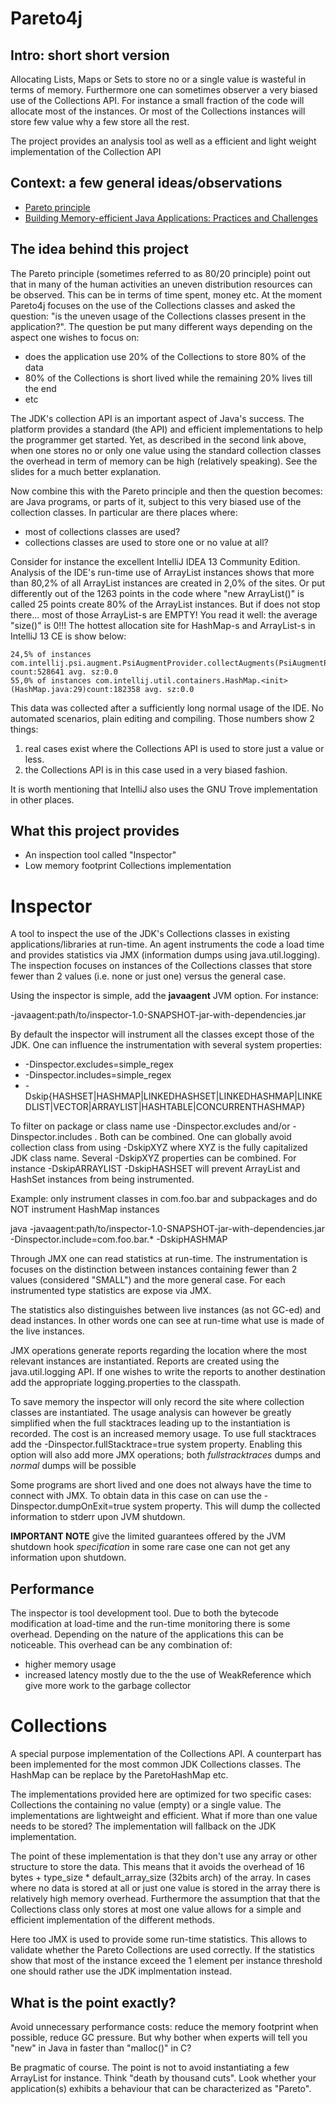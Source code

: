 
 Pareto4j
==========

 Intro: short short version
----------------------------

Allocating Lists, Maps or Sets to store no or a single value is wasteful in terms of memory.
Furthermore one can sometimes observer a very biased use of the Collections API. For instance a small fraction of
the code will allocate most of the instances. Or most of the Collections instances will store few value why a few store
all the rest.

The project provides an analysis tool as well as a efficient and light weight implementation of the Collection API


 Context: a few general ideas/observations
-------------------------------------------

- [Pareto principle](http://en.wikipedia.org/wiki/Pareto_principle)
- [Building Memory-efficient Java Applications: Practices and Challenges](http://www.cs.virginia.edu/kim/publicity/pldi09tutorials/memory-efficient-java-tutorial.pdf)


 The idea behind this project
------------------------------

The Pareto principle (sometimes referred to as 80/20 principle) point out that in many of the human activities an uneven
 distribution resources can be observed. This can be in terms of time spent, money etc. At the moment Pareto4j focuses on
  the use of the Collections classes and asked the question: "is the uneven usage of the Collections classes present in
  the application?". The question be put many different ways depending on the aspect one wishes to focus on:

- does the application use 20% of the Collections to store 80% of the data
- 80% of the Collections is short lived while the remaining 20% lives till the end
- etc

The JDK's collection API is an important aspect of Java's success. The platform provides a standard (the API) and
efficient implementations to help the programmer get started. Yet, as described in the second link above, when one
stores no or only one value using the standard collection classes the overhead in term of memory can be high (relatively
speaking). See the slides for a much better explanation.

Now combine this with the Pareto principle and then the question becomes: are Java programs, or parts of it,
subject to this very biased use of the collection classes. In particular are there places where:
 - most of collections classes are used?
 - collections classes are used to store one or no value at all?

Consider for instance the excellent IntelliJ IDEA 13 Community Edition. Analysis of the IDE's run-time use of ArrayList
 instances shows that more than 80,2% of all ArrayList instances are created in
 2,0% of the sites. Or put differently out of the 1263 points in the code where "new ArrayList()" is called 25 points
 create 80% of the ArrayList instances. But if does not stop there... most of those ArrayList-s are EMPTY!
You read it well:  the average "size()" is 0!!! The hottest allocation site for HashMap-s and ArrayList-s in
IntelliJ 13 CE is show below:

    24,5% of instances com.intellij.psi.augment.PsiAugmentProvider.collectAugments(PsiAugmentProvider.java:35) count:528641 avg. sz:0.0
    55,0% of instances com.intellij.util.containers.HashMap.<init>(HashMap.java:29)count:182358 avg. sz:0.0

This data was collected after a sufficiently long normal usage of the IDE. No automated scenarios, plain editing and
compiling. Those numbers show 2 things:

1. real cases exist where the Collections API is used to store just a value or less.
2. the Collections API is in this case used in a very biased fashion.

It is worth mentioning that IntelliJ also uses the GNU Trove implementation in other places.

 What this project provides
----------------------------

- An inspection tool called "Inspector"
- Low memory footprint Collections implementation

 Inspector
===========

A tool to inspect the use of the JDK's Collections classes in existing applications/libraries at run-time.
An agent instruments the code a load time and provides statistics via JMX (information dumps using
java.util.logging). The inspection focuses on instances of the Collections classes that store fewer than 2 values (i.e.
none or just one) versus the general case.

Using the inspector is simple, add the __javaagent__ JVM option. For instance:

-javaagent:path/to/inspector-1.0-SNAPSHOT-jar-with-dependencies.jar

By default the inspector will instrument all the classes except those of the JDK. One can influence the instrumentation
with several system properties:

- -Dinspector.excludes=simple_regex
- -Dinspector.includes=simple_regex
- -Dskip{HASHSET|HASHMAP|LINKEDHASHSET|LINKEDHASHMAP|LINKEDLIST|VECTOR|ARRAYLIST|HASHTABLE|CONCURRENTHASHMAP}

To filter on package or class name use -Dinspector.excludes and/or -Dinspector.includes . Both can be combined.
 One can globally avoid collection class from using -DskipXYZ where XYZ is the fully capitalized JDK class name.
 Several -DskipXYZ properties can be combined. For instance -DskipARRAYLIST -DskipHASHSET will prevent ArrayList and
 HashSet instances from being instrumented.

Example: only instrument classes in com.foo.bar and subpackages and do NOT instrument HashMap instances

java -javaagent:path/to/inspector-1.0-SNAPSHOT-jar-with-dependencies.jar -Dinspector.include=com.foo.bar.* -DskipHASHMAP

Through JMX one can read statistics at run-time. The instrumentation is focuses on the distinction between instances
 containing fewer than 2 values (considered "SMALL") and the more general case. For each instrumented type statistics
 are expose via JMX.

The statistics also distinguishes between live instances (as not GC-ed) and dead instances. In other words one can see at
run-time what use is made of the live instances.

JMX operations generate reports regarding the location where the most relevant instances are instantiated. Reports are
created using the java.util.logging API. If one wishes to write the reports to another destination add the appropriate
 logging.properties to the classpath.

To save memory the inspector will only record the site where collection classes are instantiated. The usage analysis can
however be greatly simplified when the full stacktraces leading up to the instantiation is recorded. The cost is an
increased memory usage. To use full stacktraces add the -Dinspector.fullStacktrace=true system property. Enabling this option will
 also add more JMX operations; both _fullstracktraces_ dumps and _normal_ dumps will be possible

Some programs are short lived and one does not always have the time to connect with JMX. To obtain data in this case on
 can use the -Dinspector.dumpOnExit=true system property. This will dump the collected information to stderr upon JVM
 shutdown.

 __IMPORTANT NOTE__ give the limited guarantees offered by the JVM shutdown hook _specification_ in some rare
 case one can not get any information upon shutdown.

 Performance
-------------

The inspector is tool development tool. Due to both the bytecode modification at load-time and the run-time monitoring
  there is some overhead. Depending on the nature of the applications this can be noticeable. This overhead can be any
  combination of:

  * higher memory usage
  * increased latency mostly due to the the use of WeakReference which give more work to the garbage collector

 Collections
=============

A special purpose implementation of the Collections API. A counterpart has been implemented for the most
common JDK Collections classes. The HashMap can be replace by the ParetoHashMap etc.

The implementations provided here are optimized for two specific cases: Collections the containing no value (empty)
or a single value. The implementations are lightweight and efficient. What if more than one value needs to be stored?
The implementation will fallback on the JDK implementation.

The point of these implementation is that they don't use any array or other structure to store the
data. This means that it avoids the overhead of 16 bytes + type_size * default_array_size (32bits arch) of the array. In
 cases where no data is stored at all or just one value is stored in the array there is relatively high memory overhead.
 Furthermore the assumption that that the Collections class only stores at most one value allows for a simple and efficient
 implementation of the different methods.

Here too JMX is used to provide some run-time statistics. This allows to validate whether the Pareto Collections are
used correctly. If the statistics show that most of the instance exceed the 1 element per instance threshold one should
 rather use the JDK implmentation instead.



 What is the point exactly?
----------------------------

Avoid unnecessary performance costs: reduce the memory footprint when possible, reduce GC pressure. But why bother when
experts will tell you "new" in Java in faster than "malloc()" in C?

Be pragmatic of course. The point is not to avoid instantiating a few ArrayList for instance. Think
"death by thousand cuts". Look whether your application(s) exhibits a behaviour that can be characterized as "Pareto".



